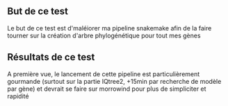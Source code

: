 ## But de ce test

Le but de ce test est d'maléiorer ma pipeline snakemake afin de la faire tourner sur la création d'arbre phylogénétique pour tout mes gènes

## Résultats de ce test

A première vue, le lancement de cette pipeline est particulièrement gourmande (surtout sur la partie IQtree2, +15min par recherche de modèle par gène) et devrait se faire sur morrowind pour plus de simpliciter et rapidité

